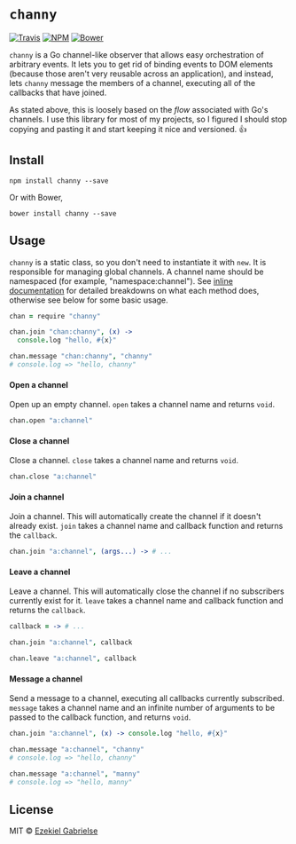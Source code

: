 # `channy`
[![Travis](https://img.shields.io/travis/ezekg/channy.svg?style=flat-square)](https://travis-ci.org/ezekg/channy)
[![NPM](https://img.shields.io/npm/v/channy.svg?style=flat-square)](https://www.npmjs.com/package/channy)
[![Bower](https://img.shields.io/bower/v/channy.svg?style=flat-square)](http://bower.io/search/?q=channy)

`channy` is a Go channel-like observer that allows easy orchestration of arbitrary
events. It lets you to get rid of binding events to DOM elements (because those
aren't very reusable across an application), and instead, lets `channy` message
the members of a channel, executing all of the callbacks that have joined.

As stated above, this is loosely based on the _flow_ associated with Go's channels.
I use this library for most of my projects, so I figured I should stop copying
and pasting it and start keeping it nice and versioned. :+1:

## Install
```
npm install channy --save
```

Or with Bower,
```
bower install channy --save
```

## Usage
`channy` is a static class, so you don't need to instantiate it with `new`. It
is responsible for managing global channels. A channel name should be namespaced
(for example, "namespace:channel"). See [inline documentation](src/channy.coffee)
for detailed breakdowns on what each method does, otherwise see below for
some basic usage.

```coffee
chan = require "channy"

chan.join "chan:channy", (x) ->
  console.log "hello, #{x}"

chan.message "chan:channy", "channy"
# console.log => "hello, channy"
```

#### Open a channel
Open up an empty channel. `open` takes a channel name and returns `void`.

```coffee
chan.open "a:channel"
```

#### Close a channel
Close a channel. `close` takes a channel name and returns `void`.

```coffee
chan.close "a:channel"
```

#### Join a channel
Join a channel. This will automatically create the channel if it doesn't already
exist. `join` takes a channel name and callback function and returns the
`callback`.

```coffee
chan.join "a:channel", (args...) -> # ...
```

#### Leave a channel
Leave a channel. This will automatically close the channel if no subscribers
currently exist for it. `leave` takes a channel name and callback function
and returns the `callback`.

```coffee
callback = -> # ...

chan.join "a:channel", callback

chan.leave "a:channel", callback
```

#### Message a channel
Send a message to a channel, executing all callbacks currently subscribed.
`message` takes a channel name and an infinite number of arguments to be
passed to the callback function, and returns `void`.

```coffee
chan.join "a:channel", (x) -> console.log "hello, #{x}"

chan.message "a:channel", "channy"
# console.log => "hello, channy"

chan.message "a:channel", "manny"
# console.log => "hello, manny"
```

## License
MIT © [Ezekiel Gabrielse](https://github.com/ezekg)
